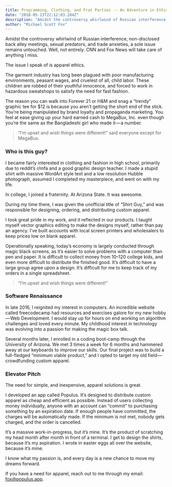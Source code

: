 ```yaml
---
title: Programming, Clothing, and Frat Parties -- An Adventure in Ethics
date: "2018-05-13T22:12:03.284Z"
description: "Amidst the controversy whirlwind of Russian interference, non-disclosed back alley meetings, sexual predators, and trade anxieties, a sole issue remains untouched..."
author: "Michael Scott Fox"
---
```



Amidst the controversy whirlwind of Russian interference, non-disclosed back alley meetings, sexual predators, and trade anxieties, a sole issue remains untouched.
Well, not entirely. CNN and Fox News will take care of anything I miss.

The issue I speak of is apparel ethics.

The garment industry has long been plagued with poor manufacturing environments, peasant wages, and cruelest of all, child labor. These children are robbed of their youthful innocence, and forced to work in hazardous sweatshops to satisfy the need for fast fashion.

The reason you can walk into Forever 21 or H&M and snag a “trendy” graphic tee for $12 is because you aren’t getting the short end of the stick. You’re being manipulated by brand loyalty and propaganda marketing. You feel at ease giving up your hard earned cash to MegaBux, Inc. even though you’re the same as the Bangladeshi girl who made it — a number.

>“I’m upset and wish things were different!” said everyone except for MegaBux.

### Who is this guy?

I became fairly interested in clothing and fashion in high school, primarily due to reddit’s r/mfa and a good graphic design teacher. I made a stupid shirt with massive WordArt style text and a low resolution Hubble photograph, assumed I completed my masterpiece, and went on with my life.

In college, I joined a fraternity. At Arizona State. It was awesome.

During my time there, I was given the unofficial title of “Shirt Guy,” and was responsible for designing, ordering, and distributing custom apparel.

I took great pride in my work, and it reflected in our products. I taught myself vector graphics editing to make the designs myself, rather than pay an agency. I’ve built accounts with local screen printers and wholesalers to keep prices low on blank apparel.

Operationally speaking, today’s economy is largely conducted through magic black screens, as it’s easier to solve problems with a computer than pen and paper. It is difficult to collect money from 10–120 college kids, and even more difficult to distribute the finished good. It’s difficult to have a large group agree upon a design. It’s difficult for me to keep track of my orders in a single spreadsheet.

>“I’m upset and wish things were different!”

### Software Renaissance
In late 2016, I reignited my interest in computers. An incredible website called freecodecamp had resources and exercises galore for my new hobby — Web Development. I would stay up for hours on end working on algorithm challenges and loved every minute. My childhood interest in technology was evolving into a passion for making the magic box talk.

Several months later, I enrolled in a coding boot-camp through the University of Arizona. We met 3 times a week for 6 months and hammered away at our keyboards to improve our skills. Our final project was to build a full-fledged “minimum viable product,” and I opted to target my old field — crowdfunding custom apparel.

### Elevator Pitch
The need for simple, and inexpensive, apparel solutions is great.

I developed an app called Populus. It’s designed to distribute custom apparel as cheap and efficient as possible. Instead of users collecting money individually, anyone with an account can “commit” to purchasing something by an expiration date. If enough people have committed, the charges will be automatically made. If the minimum is not met, nobody gets charged, and the order is cancelled.

It’s a massive work-in-progress, but it’s mine. It’s the product of scratching my head month after month in front of a terminal. I get to design the shirts, because it’s my aspiration. I wrote in easter eggs all over the website, because it’s mine. 

I know what my passion is, and every day is a new chance to move my dreams forward.

If you have a need for apparel, reach out to me through my email: fox@populus.app.